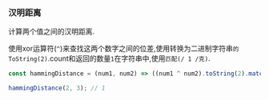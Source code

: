### 汉明距离

计算两个值之间的汉明距离. 

使用xor运算符(`^`)来查找这两个数字之间的位差,使用转换为二进制字符串`的ToString(2)`.count和返回的数量`1`在字符串中,使用`匹配(/ 1 /克)`. 

```js
const hammingDistance = (num1, num2) => ((num1 ^ num2).toString(2).match(/1/g) ƜƜ '').length;
```

```js
hammingDistance(2, 3); // 1
```